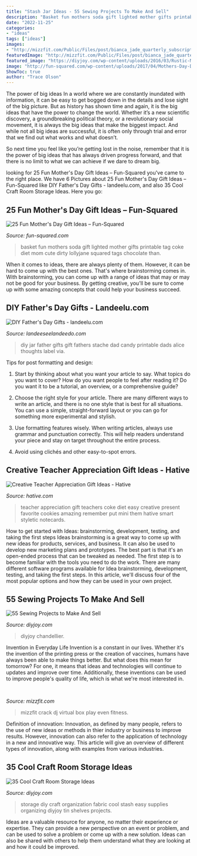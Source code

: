 ```yaml
---
title: "Stash Jar Ideas - 55 Sewing Projects To Make And Sell"
description: "Basket fun mothers soda gift lighted mother gifts printable tag coke diet mom cute dirty lollyjane squared tags chocolate than"
date: "2022-11-25"
categories:
- "ideas"
tags: ["ideas"]
images:
- "http://mizzfit.com/Public/Files/post/bianca_jade_quarterly_subscription_box_fitness_e34e6fdcae.jpg"
featuredImage: "http://mizzfit.com/Public/Files/post/bianca_jade_quarterly_subscription_box_fitness_e34e6fdcae.jpg"
featured_image: "https://diyjoy.com/wp-content/uploads/2016/03/Rustic-Mason-Jar-Chandellier-P1.jpg"
image: "http://fun-squared.com/wp-content/uploads/2017/04/Mothers-Day-Dirty-Diet-Coke-Soda-Lighted-Gift-Basket-Dirty-Diet-Coke-683x1024.jpg"
ShowToc: true
author: "Trace Olson"
---
```



The power of big ideas
In a world where we are constantly inundated with information, it can be easy to get bogged down in the details and lose sight of the big picture. But as history has shown time and again, it is the big ideas that have the power to change the world.
Whether it’s a new scientific discovery, a groundbreaking political theory, or a revolutionary social movement, it is always the big ideas that make the biggest impact. And while not all big ideas are successful, it is often only through trial and error that we find out what works and what doesn’t.

So next time you feel like you’re getting lost in the noise, remember that it is the power of big ideas that has always driven progress forward, and that there is no limit to what we can achieve if we dare to dream big.

	

		
looking for 25 Fun Mother&#039;s Day Gift Ideas – Fun-Squared you've came to the right place. We have 6 Pictures about 25 Fun Mother&#039;s Day Gift Ideas – Fun-Squared like DIY Father&#039;s Day Gifts - landeelu.com,  and also 35 Cool Craft Room Storage Ideas. Here you go:
		
    
## 25 Fun Mother&#039;s Day Gift Ideas – Fun-Squared

<img loading=lazy src="http://fun-squared.com/wp-content/uploads/2017/04/Mothers-Day-Dirty-Diet-Coke-Soda-Lighted-Gift-Basket-Dirty-Diet-Coke-683x1024.jpg" onerror="this.onerror=null;this.src='https://tse3.mm.bing.net/th?id=OIP.4J1o-t7aaJoMoE5WwA-1ygHaLG&amp;pid=15.1';" alt="25 Fun Mother&#039;s Day Gift Ideas – Fun-Squared">

_Source: fun-squared.com_

>basket fun mothers soda gift lighted mother gifts printable tag coke diet mom cute dirty lollyjane squared tags chocolate than. 

	

When it comes to ideas, there are always plenty of them. However, it can be hard to come up with the best ones. That's where brainstorming comes in. With brainstorming, you can come up with a range of ideas that may or may not be good for your business. By getting creative, you'll be sure to come up with some amazing concepts that could help your business succeed.

    
## DIY Father&#039;s Day Gifts - Landeelu.com

<img loading=lazy src="http://www.landeeseelandeedo.com/wp-content/uploads/2016/05/DIY-Fathers-Day-Gift-Ideas-Dads-Stache-Candy-Jar-with-Free-Printable-label-via-Thoughts-From-Alice.jpg" onerror="this.onerror=null;this.src='https://tse4.mm.bing.net/th?id=OIP.ZvVM_OhLkpyjoQRtfqeCXQHaLH&amp;pid=15.1';" alt="DIY Father&#039;s Day Gifts - landeelu.com">

_Source: landeeseelandeedo.com_

>diy jar father gifts gift fathers stache dad candy printable dads alice thoughts label via. 

	

Tips for post formatting and design:
1. Start by thinking about what you want your article to say. What topics do you want to cover? How do you want people to feel after reading it? Do you want it to be a tutorial, an overview, or a comprehensive guide?
2. Choose the right style for your article. There are many different ways to write an article, and there is no one style that is best for all situations. You can use a simple, straight-forward layout or you can go for something more experimental and stylish.

3. Use formatting features wisely. When writing articles, always use grammar and punctuation correctly. This will help readers understand your piece and stay on target throughout the entire process.

4. Avoid using clichés and other easy-to-spot errors.

    
## Creative Teacher Appreciation Gift Ideas - Hative

<img loading=lazy src="https://hative.com/wp-content/uploads/2015/03/teacher-appreciation-gift-ideas/3-teacher-appreciation-gift-ideas.jpg" onerror="this.onerror=null;this.src='https://tse3.mm.bing.net/th?id=OIP.7ogrrCnba9yxP478CNObSAHaMD&amp;pid=15.1';" alt="Creative Teacher Appreciation Gift Ideas - Hative">

_Source: hative.com_

>teacher appreciation gift teachers coke diet easy creative present favorite cookies amazing remember put mini them hative smart styletic notecards. 

	

How to get started with Ideas: brainstorming, development, testing, and taking the first steps
Ideas brainstorming is a great way to come up with new ideas for products, services, and business. It can also be used to develop new marketing plans and prototypes. The best part is that it's an open-ended process that can be tweaked as needed. The first step is to become familiar with the tools you need to do the work. There are many different software programs available for Idea brainstorming, development, testing, and taking the first steps. In this article, we'll discuss four of the most popular options and how they can be used in your own project.

    
## 55 Sewing Projects To Make And Sell

<img loading=lazy src="https://diyjoy.com/wp-content/uploads/2016/03/Rustic-Mason-Jar-Chandellier-P1.jpg" onerror="this.onerror=null;this.src='https://tse2.mm.bing.net/th?id=OIP.ss83AA7PicSavPly-08pOwHaNC&amp;pid=15.1';" alt="55 Sewing Projects to Make And Sell">

_Source: diyjoy.com_

>diyjoy chandellier. 

	

Invention in Everyday Life
Invention is a constant in our lives. Whether it's the invention of the printing press or the creation of vaccines, humans have always been able to make things better. But what does this mean for tomorrow? For one, it means that ideas and technologies will continue to updates and improve over time. Additionally, these inventions can be used to improve people's quality of life, which is what we're most interested in.

    
## 

<img loading=lazy src="http://mizzfit.com/Public/Files/post/bianca_jade_quarterly_subscription_box_fitness_e34e6fdcae.jpg" onerror="this.onerror=null;this.src='https://tse4.mm.bing.net/th?id=OIP.GmBFO1--zavRAXuEwWNTUgHaE5&amp;pid=15.1';" alt="">

_Source: mizzfit.com_

>mizzfit crack dj virtual box play even fitness. 

	

Definition of innovation:
Innovation, as defined by many people, refers to the use of new ideas or methods in thier industry or business to improve results. However, innovation can also refer to the application of technology in a new and innovative way. This article will give an overview of different types of innovation, along with examples from various industries.

    
## 35 Cool Craft Room Storage Ideas

<img loading=lazy src="http://diyjoy.com/wp-content/uploads/2017/06/Easy-DIY-Fabric-Stash-Organization.jpg" onerror="this.onerror=null;this.src='https://tse1.mm.bing.net/th?id=OIP.EHBsAnEYu6h0Zb0m4dcu6QHaNE&amp;pid=15.1';" alt="35 Cool Craft Room Storage Ideas">

_Source: diyjoy.com_

>storage diy craft organization fabric cool stash easy supplies organizing diyjoy tin shelves projects. 

	

Ideas are a valuable resource for anyone, no matter their experience or expertise. They can provide a new perspective on an event or problem, and can be used to solve a problem or come up with a new solution. Ideas can also be shared with others to help them understand what they are looking at and how it could be improved.

